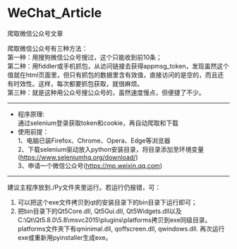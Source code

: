 # WeChat_Article    
爬取微信公众号文章   

爬取微信公众号有三种方法：      
第一种：用搜狗微信公众号搜过，这个只能收到前10条；    
第二种：用fiddler或手机抓包，从访问链接去获得appmsg_token，发现虽然这个值就在html页面里，但只有抓包的数据里含有效值，直接访问的是空的，而且还有时效性。这样，每次都要抓包获取，就很麻烦。   
第三种：就是这种用公众号搜公众号的，虽然速度慢点，但便捷了不少。    


****************************************************************************************************    
* 程序原理:     
通过selenium登录获取token和cookie，再自动爬取和下载   
* 使用前提：   
1、电脑已装Firefox、Chrome、Opera、Edge等浏览器   
2、下载selenium驱动放入python安装目录，将目录添加至环境变量(https://www.seleniumhq.org/download/)   
3、申请一个微信公众号(https://mp.weixin.qq.com)   
****************************************************************************************************    

建议主程序放到./Py文件夹里运行。若运行仍报错，可：  
1. 可以把这个exe文件拷贝到qt的安装目录下的bin目录下运行即可；  
2. 把bin目录下的Qt5Core.dll, Qt5Gui.dll, Qt5Widgets.dll以及C:\Qt\Qt5.8.0\5.8\msvc2015\plugins\platforms拷贝到exe同级目录。platforms文件夹下有qminimal.dll, qoffscreen.dll, qwindows.dll.  再次运行exe或重新用pyinstaller生成exe。


